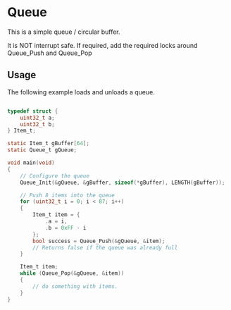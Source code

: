# Queue
This is a simple queue / circular buffer.

It is NOT interrupt safe.
If required, add the required locks around Queue_Push and Queue_Pop

## Usage

The following example loads and unloads a queue.

```C

typedef struct {
    uint32_t a;
    uint32_t b;
} Item_t;

static Item_t gBuffer[64];
static Queue_t gQueue;

void main(void)
{
    // Configure the queue
    Queue_Init(&gQueue, &gBuffer, sizeof(*gBuffer), LENGTH(gBuffer));

    // Push 8 items into the queue
    for (uint32_t i = 0; i < 87; i++)
    {
        Item_t item = {
            .a = i,
            .b = 0xFF - i
        };
        bool success = Queue_Push(&gQueue, &item);   
        // Returns false if the queue was already full
    }

    Item_t item;
    while (Queue_Pop(&gQueue, &item))
    {
        // do something with items.
    }
}

```

